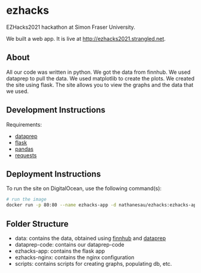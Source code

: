 # ezhacks

EZHacks2021 hackathon at Simon Fraser University.

We built a web app. It is live at http://ezhacks2021.strangled.net.

<!-- host ip: 138.197.155.240 -->

## About

All our code was written in python. We got the data from finnhub. We used dataprep to pull the data. We used matplotlib to create the plots. We created the site using flask. The site allows you to view the graphs and the data that we used.

## Development Instructions

Requirements:

* [dataprep](https://github.com/sfu-db/dataprep)
* [flask](https://github.com/pallets/flask)
* [pandas](https://github.com/pandas-dev/pandas)
* [requests](https://github.com/psf/requests)

## Deployment Instructions

To run the site on DigitalOcean, use the following command(s):

```bash
# run the image
docker run -p 80:80 --name ezhacks-app -d nathanesau/ezhacks:ezhacks-app
```

## Folder Structure

* data: contains the data, obtained using [finnhub](https://finnhub.io/) and [dataprep](https://github.com/sfu-db/dataprep)
* dataprep-code: contains our dataprep-code
* ezhacks-app: contains the flask app
* ezhacks-nginx: contains the nginx configuration
* scripts: contains scripts for creating graphs, populating db, etc.
